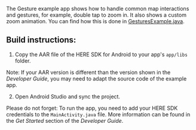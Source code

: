 The Gesture example app shows how to handle common map interactions and gestures, for example, double tap to zoom in. It also shows a custom zoom animation. You can find how this is done in [GesturesExample.java](app/src/main/java/com/here/gestures/GesturesExample.java).

Build instructions:
-------------------

1) Copy the AAR file of the HERE SDK for Android to your app's `app/libs` folder.

Note: If your AAR version is different than the version shown in the _Developer Guide_, you may need to adapt the source code of the example app.

2) Open Android Studio and sync the project.

Please do not forget: To run the app, you need to add your HERE SDK credentials to the `MainActivity.java` file. More information can be found in the _Get Started_ section of the _Developer Guide_.
